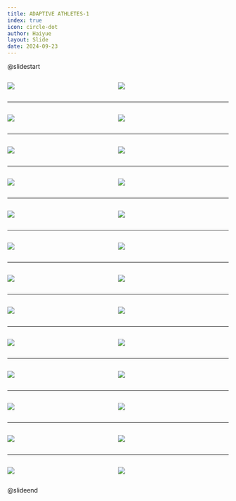```yaml
---
title: ADAPTIVE ATHLETES-1
index: true
icon: circle-dot
author: Haiyue
layout: Slide
date: 2024-09-23
---
```

 
@slidestart

<div style="display:flex">
<div style="flex:1">

![](/reading/english/Level-Z/ADAPTIVE%20ATHLETES-1/001.webp)
</div>
<div style="flex:1">

![](/reading/english/Level-Z/ADAPTIVE%20ATHLETES-1/002.webp)
</div>
</div>

---

<div style="display:flex">
<div style="flex:1">

![](/reading/english/Level-Z/ADAPTIVE%20ATHLETES-1/003.webp)
</div>
<div style="flex:1">

![](/reading/english/Level-Z/ADAPTIVE%20ATHLETES-1/004.webp)
</div>
</div>

---

<div style="display:flex">
<div style="flex:1">

![](/reading/english/Level-Z/ADAPTIVE%20ATHLETES-1/005.webp)
</div>
<div style="flex:1">

![](/reading/english/Level-Z/ADAPTIVE%20ATHLETES-1/006.webp)
</div>
</div>

---

<div style="display:flex">
<div style="flex:1">

![](/reading/english/Level-Z/ADAPTIVE%20ATHLETES-1/007.webp)
</div>
<div style="flex:1">

![](/reading/english/Level-Z/ADAPTIVE%20ATHLETES-1/008.webp)
</div>
</div>

---

<div style="display:flex">
<div style="flex:1">

![](/reading/english/Level-Z/ADAPTIVE%20ATHLETES-1/009.webp)
</div>
<div style="flex:1">

![](/reading/english/Level-Z/ADAPTIVE%20ATHLETES-1/010.webp)
</div>
</div>

---

<div style="display:flex">
<div style="flex:1">

![](/reading/english/Level-Z/ADAPTIVE%20ATHLETES-1/011.webp)
</div>
<div style="flex:1">

![](/reading/english/Level-Z/ADAPTIVE%20ATHLETES-1/012.webp)
</div>
</div>

---

<div style="display:flex">
<div style="flex:1">

![](/reading/english/Level-Z/ADAPTIVE%20ATHLETES-1/013.webp)
</div>
<div style="flex:1">

![](/reading/english/Level-Z/ADAPTIVE%20ATHLETES-1/014.webp)
</div>
</div>

---

<div style="display:flex">
<div style="flex:1">

![](/reading/english/Level-Z/ADAPTIVE%20ATHLETES-1/015.webp)
</div>
<div style="flex:1">

![](/reading/english/Level-Z/ADAPTIVE%20ATHLETES-1/016.webp)
</div>
</div>

---

<div style="display:flex">
<div style="flex:1">

![](/reading/english/Level-Z/ADAPTIVE%20ATHLETES-1/017.webp)
</div>
<div style="flex:1">

![](/reading/english/Level-Z/ADAPTIVE%20ATHLETES-1/018.webp)
</div>
</div>

---

<div style="display:flex">
<div style="flex:1">

![](/reading/english/Level-Z/ADAPTIVE%20ATHLETES-1/019.webp)
</div>
<div style="flex:1">

![](/reading/english/Level-Z/ADAPTIVE%20ATHLETES-1/020.webp)
</div>
</div>

---

<div style="display:flex">
<div style="flex:1">

![](/reading/english/Level-Z/ADAPTIVE%20ATHLETES-1/021.webp)
</div>
<div style="flex:1">

![](/reading/english/Level-Z/ADAPTIVE%20ATHLETES-1/022.webp)
</div>
</div>

---

<div style="display:flex">
<div style="flex:1">

![](/reading/english/Level-Z/ADAPTIVE%20ATHLETES-1/023.webp)
</div>
<div style="flex:1">

![](/reading/english/Level-Z/ADAPTIVE%20ATHLETES-1/024.webp)
</div>
</div>

---

<div style="display:flex">
<div style="flex:1">

![](/reading/english/Level-Z/ADAPTIVE%20ATHLETES-1/025.webp)
</div>
<div style="flex:1">

![](/reading/english/Level-Z/ADAPTIVE%20ATHLETES-1/026.webp)
</div>
</div>

@slideend